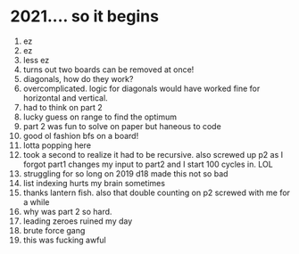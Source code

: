 # 2021.... so it begins

1) ez
2) ez
3) less ez
4) turns out two boards can be removed at once!
4) diagonals, how do they work?
5) overcomplicated. logic for diagonals would have worked fine for horizontal and vertical.
6) had to think on part 2
7) lucky guess on range to find the optimum
8) part 2 was fun to solve on paper but haneous to code
9) good ol fashion bfs on a board!
10) lotta popping here
11) took a second to realize it had to be recursive. also screwed up p2 as I forgot part1 changes my input to part2 and I start 100 cycles in. LOL
12) struggling for so long on 2019 d18 made this not so bad
13) list indexing hurts my brain sometimes
14) thanks lantern fish. also that double counting on p2 screwed with me for a while
15) why was part 2 so hard. 
16) leading zeroes ruined my day
17) brute force gang
18) this was fucking awful
